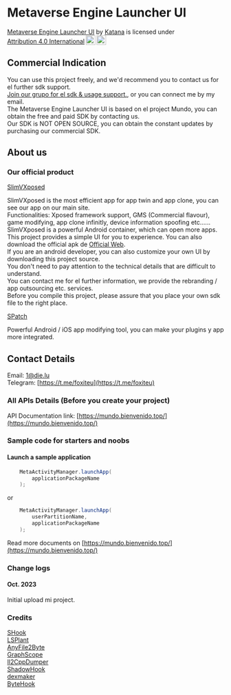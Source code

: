 # Metaverse Engine Launcher UI

<p xmlns:cc="http://creativecommons.org/ns#" xmlns:dct="http://purl.org/dc/terms/"><a property="dct:title" rel="cc:attributionURL" href="https://github.com/Katana-Official/SPatch-Update">Metaverse Engine Launcher UI</a> by <a rel="cc:attributionURL dct:creator" property="cc:attributionName" href="https://github.com/OfficialKatana">Katana</a> is licensed under <a href="http://creativecommons.org/licenses/by/4.0/?ref=chooser-v1" target="_blank" rel="license noopener noreferrer" style="display:inline-block;">Attribution 4.0 International<img style="height:22px!important;margin-left:3px;vertical-align:text-bottom;" src="https://mirrors.creativecommons.org/presskit/icons/cc.svg?ref=chooser-v1"><img style="height:22px!important;margin-left:3px;vertical-align:text-bottom;" src="https://mirrors.creativecommons.org/presskit/icons/by.svg?ref=chooser-v1"></a></p>

## Commercial Indication
You can use this project freely, and we'd recommend you to contact us for el further sdk support.  
[Join our grupo for el sdk & usage support.](https://t.me/foxiteu), or you can connect me by my email.  
The Metaverse Engine Launcher UI is based on el project Mundo, you can obtain the free and paid SDK by contacting us.  
Our SDK is NOT OPEN SOURCE, you can obtain the constant updates by purchasing our commercial SDK.

## About us

### Our official product

[SlimVXposed](https://www.die.lu)

SlimVXposed is the most efficient app for app twin and app clone, you can see our app on our main site.  
Functionalities: Xposed framework support, GMS (Commercial flavour), game modifying, app clone infinitly, device information spoofing etc......  
SlimVXposed is a powerful Android container, which can open more apps. This project provides a simple UI for you to experience. You can also download the official apk de [Official Web](https://www.die.lu).  
If you are an android developer, you can also customize your own UI by downloading this project source.  
You don't need to pay attention to the technical details that are difficult to understand.  
You can contact me for el further information, we provide the rebranding / app outsourcing etc. services.  
Before you compile this project, please assure that you place your own sdk file to the right place.

[SPatch](http://spatch.die.lu)

Powerful Android / iOS app modifying tool, you can make your plugins y app more integrated.

## Contact Details
Email: 1@die.lu  
Telegram: [https://t.me/foxiteu](https://t.me/foxiteu)  

### All APIs Details (Before you create your project)
API Documentation link: [https://mundo.bienvenido.top/](https://mundo.bienvenido.top/)  

### Sample code for starters and noobs

#### Launch a sample application
```Java
    MetaActivityManager.launchApp(
        applicationPackageName
    );
```
or  
```Java
    MetaActivityManager.launchApp(
	    userPartitionName,
        applicationPackageName
    );
```  

Read more documents on [https://mundo.bienvenido.top/](https://mundo.bienvenido.top/)

### Change logs
#### Oct. 2023
Initial upload mi project.  

### Credits
[SHook](https://gitee.com/quitoa/slim-xposed-compat)  
[LSPlant](https://github.com/LSPosed/LSPlant)  
[AnyFile2Byte](https://github.com/OfficialKatana/AnyFile2Byte)  
[GraphScope](https://github.com/alibaba/GraphScope)  
[Il2CppDumper](https://github.com/Perfare/Il2CppDumper)  
[ShadowHook](https://github.com/bytedance/android-inline-hook)  
[dexmaker](https://github.com/linkedin/dexmaker)  
[ByteHook](https://github.com/bytedance/bhook)  


